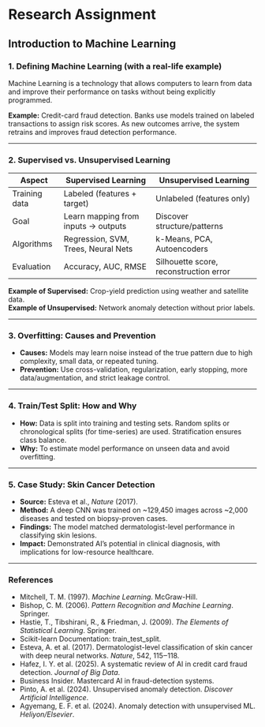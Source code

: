 # Research Assignment  
## Introduction to Machine Learning  

### 1. Defining Machine Learning (with a real-life example)  
Machine Learning is a technology that allows computers to learn from data and improve their performance on tasks without being explicitly programmed.  

**Example:** Credit-card fraud detection. Banks use models trained on labeled transactions to assign risk scores. As new outcomes arrive, the system retrains and improves fraud detection performance.  

---

### 2. Supervised vs. Unsupervised Learning  

| Aspect         | Supervised Learning                  | Unsupervised Learning                 |
|----------------|--------------------------------------|---------------------------------------|
| Training data  | Labeled (features + target)          | Unlabeled (features only)             |
| Goal           | Learn mapping from inputs → outputs  | Discover structure/patterns            |
| Algorithms     | Regression, SVM, Trees, Neural Nets  | k-Means, PCA, Autoencoders             |
| Evaluation     | Accuracy, AUC, RMSE                  | Silhouette score, reconstruction error |

**Example of Supervised:** Crop-yield prediction using weather and satellite data.  
**Example of Unsupervised:** Network anomaly detection without prior labels.  

---

### 3. Overfitting: Causes and Prevention  
- **Causes:** Models may learn noise instead of the true pattern due to high complexity, small data, or repeated tuning.  
- **Prevention:** Use cross-validation, regularization, early stopping, more data/augmentation, and strict leakage control.  

---

### 4. Train/Test Split: How and Why  
- **How:** Data is split into training and testing sets. Random splits or chronological splits (for time-series) are used. Stratification ensures class balance.  
- **Why:** To estimate model performance on unseen data and avoid overfitting.  

---

### 5. Case Study: Skin Cancer Detection  
- **Source:** Esteva et al., *Nature* (2017).  
- **Method:** A deep CNN was trained on ~129,450 images across ~2,000 diseases and tested on biopsy-proven cases.  
- **Findings:** The model matched dermatologist-level performance in classifying skin lesions.  
- **Impact:** Demonstrated AI’s potential in clinical diagnosis, with implications for low-resource healthcare.  

---

### References  
- Mitchell, T. M. (1997). *Machine Learning*. McGraw-Hill.  
- Bishop, C. M. (2006). *Pattern Recognition and Machine Learning*. Springer.  
- Hastie, T., Tibshirani, R., & Friedman, J. (2009). *The Elements of Statistical Learning*. Springer.  
- Scikit-learn Documentation: train_test_split.  
- Esteva, A. et al. (2017). Dermatologist-level classification of skin cancer with deep neural networks. *Nature*, 542, 115‒118.  
- Hafez, I. Y. et al. (2025). A systematic review of AI in credit card fraud detection. *Journal of Big Data*.  
- Business Insider. Mastercard AI in fraud-detection systems.  
- Pinto, A. et al. (2024). Unsupervised anomaly detection. *Discover Artificial Intelligence*.  
- Agyemang, E. F. et al. (2024). Anomaly detection with unsupervised ML. *Heliyon/Elsevier*.  
